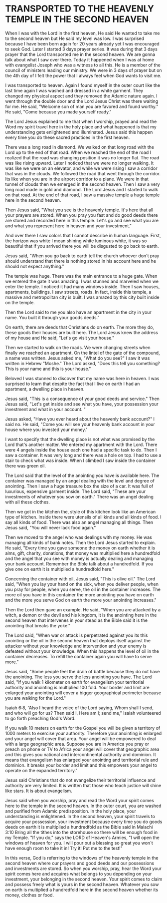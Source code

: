 # TRANSPORTED TO THE HEAVENLY TEMPLE IN THE SECOND HEAVEN

When I was with the Lord in the first heaven, He said He wanted to take me to the second heaven but He said my level was low. I was surprised because I have been born again for 20 years already yet I was encouraged to seek God. Later I started 3 days prayer series. It was during that 3 days prayer that the Lord transported me in the second heaven. We are gonna talk about what I saw over there. Today it happened when I was at home with evangelist Joseph who was a witness to all this. He is a member of the council of ministers leading our ministry. We were in 3 days of prayer but on the 4th day of I felt the power that I always feel when God wants to visit me.

I was transported to heaven. Again I found myself in the outer court like the last time again I was washed and dressed in a white garment. They changed my physical aspect and they removed the Adamic nature again. I went through the double door and the Lord Jesus Christ was there waiting for me. He said, "Welcome son of man you are favored and found worthy." He said, "Come because you made yourself ready."

The Lord Jesus explained to me that when I worship, prayed and read the Word my spirit travel here in the holy place and what happened is that my understanding gets enlightened and illuminated. Jesus said this happen every time you do these sacred practices in the first heaven.

There was a long road in diamond. We walked on that long road with the Lord up to the end of that road. When we reached the end of the road I realized that the road was changing position it was no longer flat. The road was like rising upward. Later I noticed that we were no longer walking. It was like we were on an elevator, and while we were rising I saw a corridor that was in the clouds. We followed the road that went through the corridor. Its like when you are in the airport corridor to a plane. We were in that tunnel of clouds then we emerged in the second heaven. Then I saw a very long road made in gold and diamond. The Lord Jesus and I started to walk on that road. At the end of that road, I saw a massive temple a huge temple here in the second heaven.

Then Jesus said, "What you see is the heavenly temple. It's here that all your prayers are stored. When you pray you fast and do good deeds there are stored and recorded here in this temple. Let's go and see what you are and what you represent here in heaven and your investment."

And over there I saw colors that I cannot describe in human language. First, the horizon was white I mean shining white luminous white, it was so beautiful that if you arrived there you will be disgusted to go back to earth.

Jesus said, "When you go back to earth tell the church whoever don't pray should understand that there is nothing stored in his account here and he should not expect anything."

The temple was huge. There was the main entrance to a huge gate. When we entered the gate it was amazing. I was stunned and marveled when we enter the temple. I noticed it had many windows inside. Then I saw houses, apartments, buildings. I saw streets, roads. In fact, inside this temple, a massive and metropolitan city is built. I was amazed by this city built inside on the temple.

Then the Lord said to me you also have an apartment in the city in your name. You built it through your goods deeds."

On earth, there are deeds that Christians do on earth. The more they do, these goods their houses are built here. The Lord Jesus knew the address of my house and He said, "Let's go visit your house."

Then we started to walk on the roads. We were changing streets when finally we reached an apartment. On the lintel of the gate of the compound, a name was written. Jesus asked me, "What do you see?" I saw it was written in Hebrew "Moshe." The Lord asked, "Does this tell you something? This is your name and this is your house."

Beloved I was stunned to discover that my name was here in heaven. I was surprised to learn that despite the fact that I live on earth I had an apartment, a dwelling place in heaven.

Jesus said, "This is a consequence of your good deeds and service." Then Jesus said, "Let's get inside and see what you have, your possession your investment and what in your account. "

Jesus asked, "Have you ever heard about the heavenly bank account?" I said no. He said, "Come you will see your heavenly bank account in your house where you invested your money."

I want to specify that the dwelling place is not what was promised by the Lord that's another matter. We entered my apartment with the Lord. There were 4 angels inside the house each one had a specific task to do. Then I saw a container. It was very long and there was a hole on top. I had to use a stair to check what was inside. When I climbed I saw inside the container there was green oil.

The Lord said that the level of the anointing you have is available here. The container was managed by an angel dealing with the level and degree of anointing. Then I saw a huge treasure box the size of a car. It was full of luxurious, expensive garment inside. The Lord said, "These are your investments of whatever you sow on earth." There was an angel dealing with all these clothes.

Then we got in the kitchen the, style of this kitchen look like an American type of kitchen. Inside there were utensils of all kinds and all kinds of food. I say all kinds of food. There was also an angel managing all things. Then Jesus said, "You will never lack food again."

Then we moved to the angel who was dealings with my money. He was managing all kinds of bank notes. Then the Lord Jesus started to explain. He said, "Every time you gave someone the money on earth whether it is alms, gift, charity, donations, that money was multiplied here a hundredfold and the angel that you see with money is actually dealing and managing your bank account. Remember the Bible talk about a hundredfold. If you give one on earth it is multiplied a hundredfold here."

Concerning the container with oil, Jesus said, "This is olive oil." The Lord said, "When you lay your hand on the sick, when you deliver people, when you pray for people, when you serve, the oil in the container increases. The more oil you have in this container the more anointing you have on earth and the more you serve God on earth the more your anointing increases."

Then the Lord then gave an example. He said, "When you are attacked by a witch, a demon or the devil and his kingdom, it is the anointing here in the second heaven that intervenes in your stead as the Bible said it is the anointing that breaks the yoke."

The Lord said, "When war or attack is perpetrated against you its this anointing or the oil in the second heaven that deploys itself against the attacker without your knowledge and intervention and your enemy is defeated without your knowledge. When this happens the level of oil in the container decreases. To refill the container again you will have to serve more."

Jesus said, "Some people feel the drain of battle because they do not have the anointing. The less you serve the less anointing you have. The Lord said, "If you walk 1 kilometer on earth for evangelism your territorial authority and anointing is multiplied 100 fold. Your border and limit are enlarged your anointing will cover a bigger geographical perimeter because you are walking for the Lord."

Isaiah 6:8, “Also I heard the voice of the Lord saying, Whom shall I send, and who will go for us? Then said I, Here am I; send me," Isaiah volunteered to go forth preaching God's Word.

If you walk 10 meters on earth for the Gospel you will be given a territory of 1000 meters to exercise your authority. Therefore your anointing is enlarged and your angel will cover that area. Your angel will be empowered to deal with a large geographic area. Suppose you are in America you pray or preach on phone or TV to Africa your angel will cover that geographic area and this gives you national and intercontinental authority and dominion. It means that evangelism has enlarged your anointing and territorial rule and dominion. It breaks your border and limit and this empowers your angel to operate on the expanded territory."

Jesus said Christians that do not evangelize their territorial influence and authority are very limited. It is written that those who teach justice will shine like stars. It is about evangelism.

Jesus said when you worship, pray and read the Word your spirit comes here to the temple in the second heaven. In the outer court, you are washed and purified from Adamic predisposition. In the holy place, your understanding is enlightened. In the second heaven, your spirit travels to acquire your possession, your investment because every time you do goods deeds on earth it is multiplied a hundredfold as the Bible said in Malachi 3:10 Bring all the tithes into the storehouse so there will be enough food in my Temple. "If you do," says the LORD of Heaven's Armies, "I will open the windows of heaven for you. I will pour out a blessing so great you won´t have enough room to take it in! Try it! Put me to the test!"

In this verse, God is referring to the windows of the heavenly temple in the second heaven where our prayers and good deeds and our possessions and investments are stored. So when you worship, pray, hear the Word your spirit comes here and acquires what belongs to you depending on your investment, your belonging in the second heaven. Your spirit comes to claim and possess freely what is yours in the second heaven. Whatever you sow on earth is multiplied a hundredfold here in the second heaven whether its money, clothes or food.
